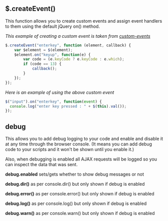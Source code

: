 $.createEvent()
-
This function allows you to create custom events and assign event handlers to them using the default jQuery on() method.

*This example of creating a custom event is taken from [custom-events](custom-events.js)*
```JavaScript
$.createEvent("enterkey", function (element, callback) {
    var $element = $(element);
    $element.on("keyup", function(e) {
        var code = (e.keyCode ? e.keyCode : e.which);
        if (code == 13) {
            callback();
        }
    });    
});
```
*Here is an example of using the above custom event*
```JavaScript
$("input").on("enterkey", function(event) {
  console.log("enter key pressed : " + $(this).val());
});
```

debug
-
This allows you to add debug logging to your code and enable and disable it at any time through the browser console.  (It means you can add debug code to your scripts and it won't be shown until you enable it.)

Also, when debugging is enabled all AJAX requests will be logged so you can inspect the data that was sent.

**debug.enabled** sets/gets whether to show debug messages or not

**debug.dir()** as per console.dir() but only shown if debug is enabled

**debug.error()** as per console.error() but only shown if debug is enabled

**debug.log()** as per console.log() but only shown if debug is enabled

**debug.warn()** as per console.warn() but only shown if debug is enabled
